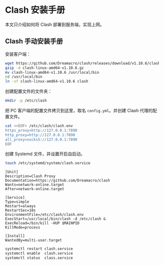 <a name="x0xAr"></a>
# Clash 安装手册
本文只介绍如何将 Clash 部署到服务端，实现上网。
<a name="SINyW"></a>
## Clash 手动安装手册
安装客户端：
```bash
wget https://github.com/Dreamacro/clash/releases/download/v1.10.6/clash-linux-amd64-v1.10.6.gz
gzip -d clash-linux-amd64-v1.10.6.gz
mv clash-linux-amd64-v1.10.6 /usr/local/bin
cd /usr/local/bin
ln -sf clash-linux-amd64-v1.10.6 clash
```
创建配置文件的文件夹：
```bash
mkdir -p /etc/clash
```
把 PC 客户端的配置文件拷贝到这里，取名 `config.yml`。并创建 Clash 代理的配置文件。
```bash
cat <<EOF> /etc/clash/clash.env
https_proxy=http://127.0.0.1:7890
http_proxy=http://127.0.0.1:7890
all_proxy=socks5://127.0.0.1:7890
EOF
```
创建 Systemd 文件，并设置开启自启动。
```bash
touch /etc/systemd/system/clash.service
```
```properties
[Unit]
Description=Clash Proxy
Documentation=https://github.com/Dreamacro/clash
Wants=network-online.target
After=network-online.target

[Service]
Type=simple
Restart=always
RestartSec=10s
EnvironmentFile=/etc/clash/clash.env
ExecStart=/usr/local/bin/clash -d /etc/clash &
ExecReload=/bin/kill -HUP $MAINPID
KillMode=process

[Install]
WantedBy=multi-user.target
```
```bash
systemctl restart clash.service
systemctl enable  clash.service
systemctl status  class.service
```

